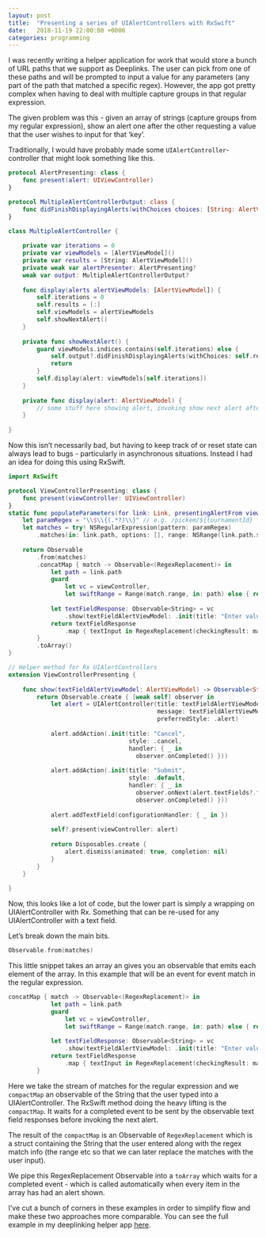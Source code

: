 ```yaml
---
layout: post
title:  "Presenting a series of UIAlertControllers with RxSwift"
date:   2018-11-19 22:00:00 +0000
categories: programming
---
```

I was recently writing a helper application for work that would store a bunch of URL paths that we support as Deeplinks. The user can pick from one of these paths and will be prompted to input a value for any parameters (any part of the path that matched a specific regex). However, the app got pretty complex when having to deal with multiple capture groups in that regular expression.

The given problem was this - given an array of strings (capture groups from my regular expression), show an alert one after the other requesting a value that the user wishes to input for that ‘key’.

Traditionally, I would have probably made some `UIAlertController`-controller that might look something like this.

```swift
protocol AlertPresenting: class {
    func present(alert: UIViewController)
}

protocol MultipleAlertControllerOutput: class {
    func didFinishDisplayingAlerts(withChoices choices: [String: AlertViewModel])
}

class MultipleAlertController {
    
    private var iterations = 0
    private var viewModels = [AlertViewModel]()
    private var results = [String: AlertViewModel]()
    private weak var alertPresenter: AlertPresenting?
    weak var output: MultipleAlertControllerOutput?
    
    func display(alerts alertViewModels: [AlertViewModel]) {
        self.iterations = 0
        self.results = [:]
        self.viewModels = alertViewModels
        self.showNextAlert()
    }
    
    private func showNextAlert() {
        guard viewModels.indices.contains(self.iterations) else {
            self.output?.didFinishDisplayingAlerts(withChoices: self.results)
            return
        }
        self.display(alert: viewModels[self.iterations])
    }
    
    private func display(alert: AlertViewModel) {
        // some stuff here showing alert, invoking show next alert after completion
    }
    
}
```

Now this isn’t necessarily bad, but having to keep track of or reset state can always lead to bugs - particularly in asynchronous situations. Instead I had an idea for doing this using RxSwift.

```swift
import RxSwift

protocol ViewControllerPresenting: class {
    func present(viewController: UIViewController)
}
static func populateParameters(for link: Link, presentingAlertFrom viewController: ViewControllerPresenting?) -> Observable<[RegexReplacement]> {
    let paramRegex = "\\$\\{(.*?)\\}" // e.g. /pickem/${tournamentId}
    let matches = try! NSRegularExpression(pattern: paramRegex)
        .matches(in: link.path, options: [], range: NSRange(link.path.startIndex..., in: link.path))
    
    return Observable
        .from(matches)
        .concatMap { match -> Observable<(RegexReplacement)> in
            let path = link.path
            guard
                let vc = viewController,
                let swiftRange = Range(match.range, in: path) else { return Observable.empty() }
            
            let textFieldResponse: Observable<String> = vc
                .show(textFieldAlertViewModel: .init(title: "Enter value for \(String(path[swiftRange]))", message: nil))
            return textFieldResponse
                .map { textInput in RegexReplacement(checkingResult: match, replacement: textInput) }
        }
        .toArray()
}
```

```swift
// Helper method for Rx UIAlertControllers
extension ViewControllerPresenting {
    
    func show(textFieldAlertViewModel: AlertViewModel) -> Observable<String> {
        return Observable.create { [weak self] observer in
            let alert = UIAlertController(title: textFieldAlertViewModel.title,
                                          message: textFieldAlertViewModel.message,
                                          preferredStyle: .alert)
            
            alert.addAction(.init(title: "Cancel",
                                  style: .cancel,
                                  handler: { _ in
                                    observer.onCompleted() }))
            
            alert.addAction(.init(title: "Submit",
                                  style: .default,
                                  handler: { _ in
                                    observer.onNext(alert.textFields?.first?.text ?? "")
                                    observer.onCompleted() }))
            
            alert.addTextField(configurationHandler: { _ in })
            
            self?.present(viewController: alert)
            
            return Disposables.create {
                alert.dismiss(animated: true, completion: nil)
            }
        }
    }
    
}
```

Now, this looks like a lot of code, but the lower part is simply a wrapping on UIAlertController with Rx. Something that can be re-used for any UIAlertController with a text field.

Let’s break down the main bits. 

```swift
Observable.from(matches)
```
This little snippet takes an array an gives you an observable that emits each element of the array. In this example that will be an event for event match in the regular expression.

```swift
concatMap { match -> Observable<(RegexReplacement)> in
            let path = link.path
            guard
                let vc = viewController,
                let swiftRange = Range(match.range, in: path) else { return Observable.empty() }
            
            let textFieldResponse: Observable<String> = vc
                .show(textFieldAlertViewModel: .init(title: "Enter value for \(String(path[swiftRange]))", message: nil))
            return textFieldResponse
                .map { textInput in RegexReplacement(checkingResult: match, replacement: textInput) }
        }
```

Here we take the stream of matches for the regular expression and we `compactMap` an observable of the String that the user typed into a UIAlertController. The RxSwift method doing the heavy lifting is the `compactMap`. It waits for a completed event to be sent by the observable text field responses before invoking the next alert. 

The result of the `compactMap` is an Observable of `RegexReplacement` which is a struct containing the String that the user entered along with the regex match info (the range etc so that we can later replace the matches with the user input).

We pipe this RegexReplacement Observable into a `toArray` which waits for a completed event - which is called automatically when every item in the array has had an alert shown.

I’ve cut a bunch of corners in these examples in order to simplify flow and make these two approaches more comparable. You can see the full example in my deeplinking helper app [here](https://github.com/rorydbain/hyrulelink).